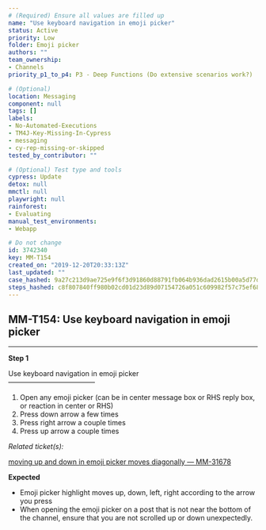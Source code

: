 ```yaml
---
# (Required) Ensure all values are filled up
name: "Use keyboard navigation in emoji picker"
status: Active
priority: Low
folder: Emoji picker
authors: ""
team_ownership: 
- Channels
priority_p1_to_p4: P3 - Deep Functions (Do extensive scenarios work?)

# (Optional)
location: Messaging
component: null
tags: []
labels: 
- No-Automated-Executions
- TM4J-Key-Missing-In-Cypress
- messaging
- cy-rep-missing-or-skipped
tested_by_contributor: ""

# (Optional) Test type and tools
cypress: Update
detox: null
mmctl: null
playwright: null
rainforest: 
- Evaluating
manual_test_environments: 
- Webapp

# Do not change
id: 3742340
key: MM-T154
created_on: "2019-12-20T20:33:13Z"
last_updated: ""
case_hashed: 9a27c213d9ae725e9f6f3d91860d88791fb064b936dad2615b00a5d77d4d4499ab27613492f65f042cff0434a03b15de
steps_hashed: c8f807840ff980b02cd01d23d89d07154726a051c609982f57c75ef68818fdd287180c27ea7aee9086e88ea8df82eaaa
---
```


<!-- (Auto-generated) Based on frontmatter's "key" and "name" -->

## MM-T154: Use keyboard navigation in emoji picker

---

**Step 1**

Use keyboard navigation in emoji picker\
–––––––––––––––––––––––––

1. Open any emoji picker (can be in center message box or RHS reply box, or reaction in center or RHS)
2. Press down arrow a few times
3. Press right arrow a couple times
4. Press up arrow a couple times

_Related ticket(s):_

[moving up and down in emoji picker moves diagonally — MM-31678](https://mattermost.atlassian.net/browse/MM-31678)

**Expected**

- Emoji picker highlight moves up, down, left, right according to the arrow you press
- When opening the emoji picker on a post that is not near the bottom of the channel, ensure that you are not scrolled up or down unexpectedly.
